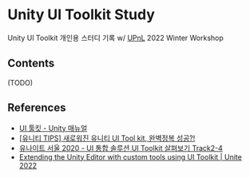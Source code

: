 # Unity UI Toolkit Study

Unity UI Toolkit 개인용 스터디 기록 w/ [UPnL][upnl] 2022 Winter Workshop

[upnl]: https://github.com/upnl

## Contents

(TODO)

## References

* [UI 툴킷 - Unity 매뉴얼][ui-toolkit-unity-manual]
* [[유니티 TIPS] 새로워진 유니티 UI Tool kit, 완벽정복 성공?!][ui-toolkit-unity-korea]
* [유나이트 서울 2020 - UI 통합 솔루션 UI Toolkit 살펴보기 Track2-4][ui-toolkit-unite-seoul-2020]
* [Extending the Unity Editor with custom tools using UI Toolkit | Unite 2022][ui-toolkit-unite-2022]

[ui-toolkit-unity-manual]: https://docs.unity3d.com/kr/2022.1/Manual/UIElements.html
[ui-toolkit-unity-korea]: https://www.youtube.com/watch?v=KrjclAb5XvU
[ui-toolkit-unite-seoul-2020]: https://www.youtube.com/watch?v=olcf8LWQDoI
[ui-toolkit-unite-2022]: https://www.youtube.com/watch?v=J2KNj3bw0Bw

